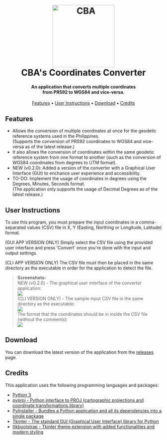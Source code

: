 
<h1 align="center">
  <br>
  <img src=https://i.imgur.com/9Yo2UH3.png alt="CBA" width="200">
  <br>
  CBA's Coordinates Converter
  <br>
</h1>

<h4 align="center">An application that converts multiple coordinates<br> from PRS92 to WGS84 and vice-versa.</h4>

<p align="center">
  <a href="#features">Features</a> •
  <a href="#user-instructions">User Instructions</a> •
  <a href="#download">Download</a> •
  <a href="#credits">Credits</a>
</p>

## Features

* Allows the conversion of multiple coordinates at once for the geodetic reference systems used in the Philippines. <br>
(Supports the conversion of PRS92 coordinates to WGS84 and vice-versa as of the latest release.)
* It also allows the conversion of coordinates within the same geodetic reference system from one format to another (such as the conversion of WGS84 coordinates from degrees to UTM format).
* NEW (v0.2.0): Added a version of the converter with a Graphical User Interface (GUI) to enchance user experience and accessibility.
* TO-DO: Implement the usage of coordinates in degrees using the Degrees, Minutes, Seconds format.<br>
(The application only supports the usage of Decimal Degrees as of the latest release.)

## User Instructions

To use this program, you must prepare the input coordinates in a comma-separated values (CSV) file in X, Y (Easting, Northing or Longitude, Latitude) format.

(GUI APP VERSION ONLY) Simply select the CSV file using the provided user interface and press 'Convert' once you're done with the input and output settings.

(CLI APP VERSION ONLY) The CSV file must then be placed in the same directory as the executable in order for the application to detect the file.

> **Screenshots:**
> <br>NEW (v0.2.0) - The graphical user interface of the converter application:
> <br><img src="https://i.imgur.com/d7sT8WU.png">
> <br>(CLI VERSION ONLY) - The sample input CSV file in the same directory as the executable:
<br><img src="https://i.imgur.com/1IEFruX.png">
<br>The format that the coordinates should be in inside the CSV file (without the comments):
<br><img src="https://i.imgur.com/6QRWhVP.png">

## Download

You can download the latest version of the application from the [releases](https://github.com/theBryGod/coordinates-converter/releases) page.


## Credits

This application uses the following programming languages and packages:

* [Python 3](https://www.python.org/)
* [pyproj - Python interface to PROJ (cartographic projections and coordinate transformations library)](https://pyproj4.github.io/pyproj/stable/)
* [PyInstaller - Bundles a Python application and all its dependencies into a single package](https://pyinstaller.org/en/stable/)
* [Tkinter - The standard GUI (Graphical User Interface) library for Python](https://docs.python.org/3/library/tkinter.html)
* [ttkbootstrap - Tkinter theme extension with added functionalities and modern styling](https://github.com/israel-dryer/ttkbootstrap/)


